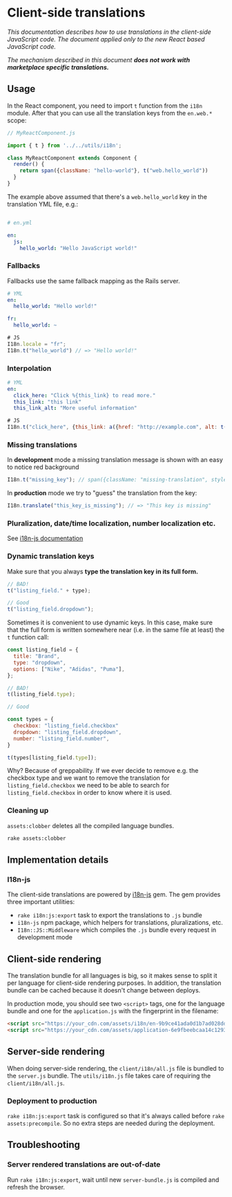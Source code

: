 # Client-side translations

_This documentation describes how to use translations in the client-side JavaScript code. The document applied only to the new React based JavaScript code._

_The mechanism described in this document **does not work with marketplace specific translations.**_

## Usage

In the React component, you need to import `t` function from the `i18n` module. After that you can use all the translation keys from the `en.web.*` scope:

```js
// MyReactComponent.js

import { t } from '../../utils/i18n';

class MyReactComponent extends Component {
  render() {
    return span({className: "hello-world"}, t("web.hello_world"))
  }
}
```

The example above assumed that there's a `web.hello_world` key in the translation YML file, e.g.:

```yml

# en.yml

en:
  js:
    hello_world: "Hello JavaScript world!"
```

### Fallbacks

Fallbacks use the same fallback mapping as the Rails server.

```yml
# YML
en:
  hello_world: "Hello world!"

fr:
  hello_world: ~
```

```javascript
# JS
I18n.locale = "fr";
I18n.t("hello_world") // => "Hello world!"
```

### Interpolation

```yml
# YML
en:
  click_here: "Click %{this_link} to read more."
  this_link: "this link"
  this_link_alt: "More useful information"
```

```javascript
# JS
I18n.t("click_here", {this_link: a({href: "http://example.com", alt: t("this_link_alt")}, t("this_link"))})
```

### Missing translations

In **development** mode a missing translation message is shown with an easy to notice red background

```javascript
I18n.t("missing_key"); // span({className: "missing-translation", style: {backgroundColor: "red !important"}}, "[missing 'missing_key' translation]";
```

In **production** mode we try to "guess" the translation from the key:

```javascript
I18n.translate("this_key_is_missing"); // => "This key is missing"
```

### Pluralization, date/time localization, number localization etc.

See [i18n-js documentation](https://github.com/fnando/i18n-js)

### Dynamic translation keys

Make sure that you always **type the translation key in its full form.**

```javascript
// BAD!
t("listing_field." + type);

// Good
t("listing_field.dropdown");
```

Sometimes it is convenient to use dynamic keys. In this case, make sure that the full form is written somewhere near (i.e. in the same file at least) the `t` function call:

```javascript
const listing_field = {
  title: "Brand",
  type: "dropdown",
  options: ["Nike", "Adidas", "Puma"],
};

// BAD!
t(listing_field.type);

// Good

const types = {
  checkbox: "listing_field.checkbox"
  dropdown: "listing_field.dropdown",
  number: "listing_field.number",
}

t(types[listing_field.type]);
```

Why? Because of greppability. If we ever decide to remove e.g. the checkbox type and we want to remove the translation for `listing_field.checkbox` we need to be able to search for `listing_field.checkbox` in order to know where it is used.

### Cleaning up

`assets:clobber` deletes all the compiled language bundles.

```bash
rake assets:clobber
```

## Implementation details

### I18n-js

The client-side translations are powered by [i18n-js](https://github.com/fnando/i18n-js/) gem. The gem provides three important utilities:

* `rake i18n:js:export` task to export the translations to `.js` bundle
* `i18n-js` npm package, which helpers for translations, pluralizations, etc.
* `I18n::JS::Middleware` which compiles the `.js` bundle every request in development mode

## Client-side rendering

The translation bundle for all languages is big, so it makes sense to split it per language for client-side rendering purposes. In addition, the translation bundle can be cached because it doesn't change between deploys.

In production mode, you should see two `<script>` tags, one for the language bundle and one for the `application.js` with the fingerprint in the filename:

```html
<script src="https://your_cdn.com/assets/i18n/en-9b9ce41ada0d1b7ad028dda2c64c23d8.js"></script>
<script src="https://your_cdn.com/assets/application-6e9fbeebcaa14c12939b47fab1e53769.js"></script>
```

## Server-side rendering

When doing server-side rendering, the `client/i18n/all.js` file is bundled to the `server.js` bundle. The `utils/i18n.js` file takes care of requiring the `client/i18n/all.js`.

### Deployment to production

`rake i18n:js:export` task is configured so that it's always called before `rake assets:precompile`. So no extra steps are needed during the deployment.

## Troubleshooting

### Server rendered translations are out-of-date

Run `rake i18n:js:export`, wait until new `server-bundle.js` is compiled and refresh the browser.
